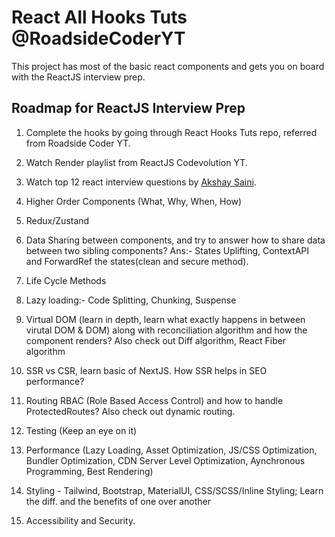 # React All Hooks Tuts @RoadsideCoderYT

This project has most of the basic react components and gets you on board with the ReactJS interview prep.

## Roadmap for ReactJS Interview Prep

1. Complete the hooks by going through React Hooks Tuts repo, referred from Roadside Coder YT.

2. Watch Render playlist from ReactJS Codevolution YT.

3. Watch top 12 react interview questions by [Akshay Saini](https://www.youtube.com/watch?v=uE925hp9KDk&t=2750s).

4. Higher Order Components (What, Why, When, How)

5. Redux/Zustand

6. Data Sharing between components, and try to answer how to share data between two sibling components?
    Ans:- States Uplifting, ContextAPI and ForwardRef the states(clean and secure method).

7. Life Cycle Methods

8. Lazy loading:- Code Splitting, Chunking, Suspense

9. Virtual DOM (learn in depth, learn what exactly happens in between virutal DOM & DOM) along with reconciliation algorithm and how the component renders? Also check out Diff algorithm, React Fiber algorithm

10. SSR vs CSR, learn basic of NextJS. How SSR helps in SEO performance?

11. Routing RBAC (Role Based Access Control) and how to handle ProtectedRoutes? Also check out dynamic routing.

12. Testing (Keep an eye on it)

13. Performance (Lazy Loading, Asset Optimization, JS/CSS Optimization, Bundler Optimization, CDN Server Level Optimization, Aynchronous Programming, Best Rendering)

14. Styling - Tailwind, Bootstrap, MaterialUI, CSS/SCSS/Inline Styling; Learn the diff. and the benefits of one over another

15. Accessibility and Security.